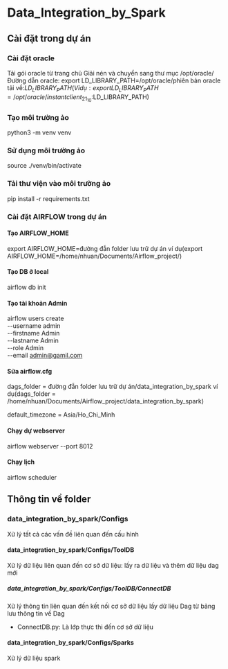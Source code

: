 # Data_Integration_by_Spark

## Cài đặt trong dự án

### Cài đặt oracle
Tải gói oracle từ trang chủ
Giải nén và chuyển sang thư mục /opt/oracle/
Đường dẫn oracle:
export LD_LIBRARY_PATH=/opt/oracle/phiên bản oracle tải về:$LD_LIBRARY_PATH
(Ví dụ: export LD_LIBRARY_PATH=/opt/oracle/instantclient_21_10:$LD_LIBRARY_PATH)

### Tạo môi trường ảo
python3 -m venv venv

### Sử dụng môi trường ảo
source ./venv/bin/activate

### Tải thư viện vào môi trường ảo
pip install -r requirements.txt

### Cài đặt AIRFLOW trong dự án

#### Tạo AIRFLOW_HOME
export AIRFLOW_HOME=đường đẫn folder lưu trữ dự án
ví dụ(export AIRFLOW_HOME=/home/nhuan/Documents/Airflow_project/)

#### Tạo DB ở local
airflow db init

#### Tạo tài khoản Admin
airflow users create \
    --username admin \
    --firstname Admin \
    --lastname Admin \
    --role Admin \
    --email admin@gamil.com

#### Sửa airflow.cfg
dags_folder = đường đẫn folder lưu trữ dự án/data_integration_by_spark
ví dụ(dags_folder = /home/nhuan/Documents/Airflow_project/data_integration_by_spark)

default_timezone = Asia/Ho_Chi_Minh

#### Chạy dự webserver
airflow webserver --port 8012

#### Chạy lịch
airflow scheduler

## Thông tin về folder

### data_integration_by_spark/Configs
Xử lý tất cả các vấn đề liên quan đến cấu hình

#### data_integration_by_spark/Configs/ToolDB
Xử lý dữ liệu liên quan đến cơ sở dữ liệu: lấy ra dữ liệu và thêm dữ liệu dag mới

##### data_integration_by_spark/Configs/ToolDB/ConnectDB
Xử lý thông tin liên quan đến kết nối cơ sở dữ liệu lấy dữ liệu Dag từ bảng lưu thông tin về Dag
- ConnectDB.py: Là lớp thực thi đến cơ sở dữ liệu

#### data_integration_by_spark/Configs/Sparks
Xử  lý dữ liệu spark

